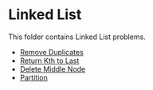 # Linked List

This folder contains Linked List problems.

* [Remove Duplicates](/LinkedLists/RemoveDuplicates/)
* [Return Kth to Last](/LinkedLists/ElementFromLast/)
* [Delete Middle Node](/LinkedLists/DeleteMiddle/)
* [Partition](/LinkedLists/Partition/)

[//]: # (These are reference links used in the body of this note and get stripped out when the markdown processor does its job. There is no need to format nicely because it shouldn't be seen. Thanks SO - http://stackoverflow.com/questions/4823468/store-comments-in-markdown-syntax)
